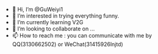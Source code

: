 - 👋 Hi, I’m @GuWeiyi1
- 👀 I’m interested in trying everything funny.
- 🌱 I’m currently learning V2G
- 💞️ I’m looking to collaborate on ...
- 📫 How to reach me : you can communicate with me by QQ(3130662502) or WeChat(31415926lnjtd)

<!---
GuWeiyi1/GuWeiyi1 is a ✨ special ✨ repository because its `README.md` (this file) appears on your GitHub profile.
You can click the Preview link to take a look at your changes.
--->
